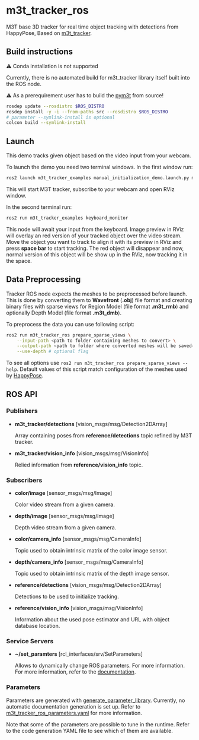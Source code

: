 # m3t_tracker_ros
M3T base 3D tracker for real time object tracking with detections from HappyPose, Based on [m3t_tracker](https://github.com/agimus-project/pym3t).

## Build instructions

:warning: Conda installation is not supported

Currently, there is no automated build for m3t_tracker library itself built into the ROS node.

:warning: As a prerequirement user has to build the [pym3t](https://github.com/agimus-project/pym3t) from source!

```bash
rosdep update --rosdistro $ROS_DISTRO
rosdep install -y -i --from-paths src --rosdistro $ROS_DISTRO
# parameter --symlink-install is optional
colcon build --symlink-install
```

## Launch

This demo tracks given object based on the video input from your webcam.

To launch the demo you need two terminal windows. In the first window run:
```bash
ros2 launch m3t_tracker_examples manual_initialization_demo.launch.py mesh_file:=<global path to mesh file>
```
This will start M3T tracker, subscribe to your webcam and open RViz window.

In the second terminal run:
```bash
ros2 run m3t_tracker_examples keyboard_monitor
```
This node will await your input from the keyboard. Image preview in RViz will overlay an red version of your tracked object over the video stream. Move the object you want to track to align it with its preview in RViz and press **space bar** to start tracking. The red object will disappear and now, normal version of this object will be show up in the RViz, now tracking it in the space.

## Data Preprocessing

Tracker ROS node expects the meshes to be preprocessed before launch. This is done by converting them to **Wavefront** (**.obj**) file format and creating binary files with sparse views for Region Model (file format **.m3t_rmb**) and optionally Depth Model (file format **.m3t_dmb**).

To preprocess the data you can use following script:
```bash
ros2 run m3t_tracker_ros prepare_sparse_views \
    --input-path <path to folder containing meshes to convert> \
    --output-path <path to folder where converted meshes will be saved> \
    --use-depth # optional flag
```
To see all options use `ros2 run m3t_tracker_ros prepare_sparse_views --help`.
Default values of this script match configuration of the meshes used by [HappyPose](https://github.com/agimus-project/happypose).


## ROS API

### Publishers

- **m3t_tracker/detections** [vision_msgs/msg/Detection2DArray]

    Array containing poses from **reference/detections** topic refined by M3T tracker.

- **m3t_tracker/vision_info** [vision_msgs/msg/VisionInfo]

    Relied information from **reference/vision_info** topic.

### Subscribers

- **color/image** [sensor_msgs/msg/Image]

    Color video stream from a given camera.

- **depth/image** [sensor_msgs/msg/Image]

    Depth video stream from a given camera.

- **color/camera_info** [sensor_msgs/msg/CameraInfo]

    Topic used to obtain intrinsic matrix of the color image sensor.

- **depth/camera_info** [sensor_msgs/msg/CameraInfo]

    Topic used to obtain intrinsic matrix of the depth image sensor.

- **reference/detections** [vision_msgs/msg/Detection2DArray]

    Detections to be used to initialize tracking.

- **reference/vision_info** [vision_msgs/msg/VisionInfo]

    Information about the used pose estimator and URL with object database location.

### Service Servers

- **~/set_paramters** [rcl_interfaces/srv/SetParameters]

    Allows to dynamically change ROS parameters. For more information. For more information, refer to the [documentation](https://docs.ros.org/en/humble/Tutorials/Beginner-CLI-Tools/Understanding-ROS2-Parameters/Understanding-ROS2-Parameters.html).

### Parameters

Parameters are generated with [generate_parameter_library](https://github.com/PickNikRobotics/generate_parameter_library). Currently, no automatic documentation generation is set up. Refer to [m3t_tracker_ros_parameters.yaml](./m3t_tracker_ros/m3t_tracker_ros_parameters.yaml) for more information.

Note that some of the parameters are possible to tune in the runtime. Refer to the code generation YAML file to see which of them are available.
